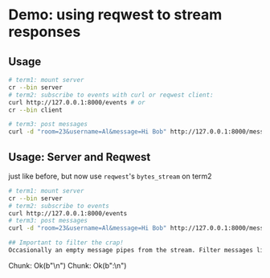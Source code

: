 # Demo: using reqwest to stream responses 

## Usage
```sh
# term1: mount server
cr --bin server
# term2: subscribe to events with curl or reqwest client:
curl http://127.0.0.1:8000/events # or
cr --bin client

# term3: post messages
curl -d "room=23&username=Al&message=Hi Bob" http://127.0.0.1:8000/message
```

## Usage: Server and Reqwest
just like before, but now use `reqwest`'s `bytes_stream` on term2
```sh
# term1: mount server
cr --bin server
# term2: subscribe to events
curl http://127.0.0.1:8000/events
# term3: post messages
curl -d "room=23&username=Al&message=Hi Bob" http://127.0.0.1:8000/message

## Important to filter the crap!
Occasionally an empty message pipes from the stream. Filter messages like these:
```
Chunk: Ok(b"\n")
Chunk: Ok(b":\n")
```